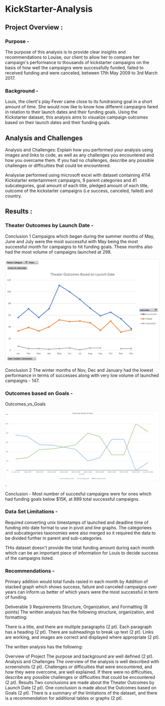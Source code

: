 # KickStarter-Analysis

## Project Overview : 

### Purpose -

The purpose of this analysis is to provide clear insights and recommendations to Louise, our client to allow her to compare her campaign's performance to thousands of  kickstarter campaigns on the basis of how well the campaigns were successfully funded, failed to received funding and were canceled, between 17th May 2009 to 3rd March 2017. 

### Background - 
Louis, the client's play Fever came close to its fundraising goal in a short amount of time. She would now like  to know how different campaigns fared in relation to their launch dates and their funding goals. Using the Kickstarter dataset, this analysis aims to visualize campaign outcomes based on their launch dates and their funding goals.

## Analysis and Challenges

Analysis and Challenges: Explain how you performed your analysis using images and links to code, as well as any challenges you encountered and how you overcame them. If you had no challenges, describe any possible challenges or difficulties that could be encountered.

Analysise performed using  microsoft excel with dataset containing 4114 Kickstarter entertainment campaigns,  9 parent categories and 41 subcategories, goal amount of each title, pledged amount of each title, outcome of the kickstarter campaigns (i.e success, canceled, failed) and country. 


## Results : 

### Theater Outcomes by Launch Date - 

Conclusion 1 
Campaigns which began during the summer months of May, June and July were the most successful with May being the most successful month for campaigns to hit funding goals. These months also had the most volume of campaigns launched at 298. 

![Theater_Outcomes_vs_Launch](https://github.com/ishan9220/kickstarter-analysis/blob/main/Theater_Outcomes_vs_Launch.png)

Conclusion 2 
The winter months of Nov, Dec and January had the lowest performance in terms of successes  along with very low volume of launched campaigns - 147. 

### Outcomes based on Goals - 

Outcomes_vs_Goals

![Outcomes_vs_Goals](https://github.com/ishan9220/kickstarter-analysis/blob/main/Outcomes_vs_Goals.png).

Conclusion - 
Most number of succesful campaigns were for ones which had funding goals below $15K, at 889 total successful campaigns. 

### Data Set Limitations - 

Required converting unix timestamps of launched and deadline time of funding into date format to use in pivot and line graphs. The categoriees and subcategories taxonomies were also merged so it required the data to be divided further in parent and sub-categories. 

THis dataset doesn't provide the totat funding amount during each month which can be an important piece of information for Louis to decide success of the campaigns listed. 

### Recommendations -

Primary addition would total funds rasied in each month by 
Addition of stacked graph which shows success, failure and canceled campaigns over years can inform us better of which years were the most successful in term of funding. 


Deliverable 3 Requirements
Structure, Organization, and Formatting (8 points)
The written analysis has the following structure, organization, and formatting:

There is a title, and there are multiple paragraphs (2 pt).
Each paragraph has a heading (2 pt).
There are subheadings to break up text (2 pt).
Links are working, and images are correct and displayed where appropriate (2 pt).


The written analysis has the following:

Overview of Project
The purpose and background are well defined (2 pt).
Analysis and Challenges
The overview of the analysis is well described with screenshots (2 pt).
Challenges or difficulties that were encountered, and how they were overcome, are well explained. If there were no difficulties, describe any possible challenges or difficulties that could be encountered (2 pt).
Results
Two conclusions are made about the Theater Outcomes by Launch Date (2 pt).
One conclusion is made about the Outcomes based on Goals (2 pt).
There is a summary of the limitations of the dataset, and there is a recommendation for additional tables or graphs (2 pt).
